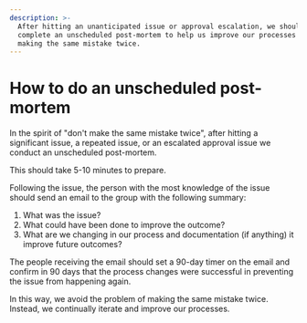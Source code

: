 ```yaml
---
description: >-
  After hitting an unanticipated issue or approval escalation, we should
  complete an unscheduled post-mortem to help us improve our processes and avoid
  making the same mistake twice.
---
```


# How to do an unscheduled post-mortem

In the spirit of "don't make the same mistake twice", after hitting a significant issue, a repeated issue, or an escalated approval issue we conduct an unscheduled post-mortem. 

This should take 5-10 minutes to prepare.   
  
Following the issue, the person with the most knowledge of the issue should send an email to the group with the following summary: 

1. What was the issue? 
2. What could have been done to improve the outcome? 
3. What are we changing in our process and documentation \(if anything\) it improve future outcomes? 

The people receiving the email should set a 90-day timer on the email and confirm in 90 days that the process changes were successful in preventing the issue from happening again.   
  
In this way, we avoid the problem of making the same mistake twice. Instead, we continually iterate and improve our processes. 





